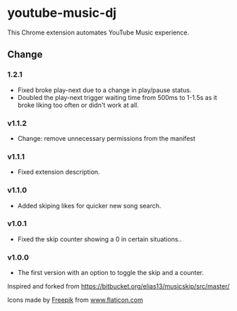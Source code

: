 # youtube-music-dj

This Chrome extension automates YouTube Music experience.

## Change


### 1.2.1

- Fixed broke play-next due to a change in play/pause status.
- Doubled the play-next trigger waiting time from 500ms to 1-1.5s as it broke liking too often or didn't work at all.

### v1.1.2

- Change: remove unnecessary permissions from the manifest

### v1.1.1

- Fixed extension description.

### v1.1.0

- Added skiping likes for quicker new song search.

### v1.0.1

- Fixed the skip counter showing a 0 in certain situations..

### v1.0.0

-  The first version with an option to toggle the skip and a counter.


Inspired and forked from https://bitbucket.org/elias13/musicskip/src/master/

<div>Icons made by <a href="https://www.freepik.com" title="Freepik">Freepik</a> from <a href="https://www.flaticon.com/" title="Flaticon">www.flaticon.com</a></div>
